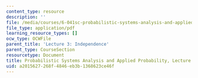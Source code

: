 ```yaml
---
content_type: resource
description: ''
file: /media/courses/6-041sc-probabilistic-systems-analysis-and-applied-probability-fall-2013/a2015627268f4846eb3b1368623ce46f_MIT6_041SCF13_L03.pdf
file_type: application/pdf
learning_resource_types: []
ocw_type: OCWFile
parent_title: 'Lecture 3: Independence'
parent_type: CourseSection
resourcetype: Document
title: Probabilistic Systems Analysis and Applied Probability, Lecture 3
uid: a2015627-268f-4846-eb3b-1368623ce46f
---
```

